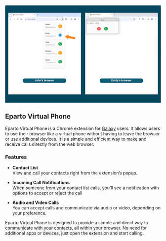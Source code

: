 ![Eparto Chrome extension](/docs/images/eparto-chrome-extension.png)

## Eparto Virtual Phone

Eparto Virtual Phone is a Chrome extension for
[Galaxy](https://github.com/emrahcom/galaxy) users. It allows users to use their
browser like a virtual phone without having to leave the browser or use
additional devices. It is a simple and efficient way to make and receive calls
directly from the web browser.

### Features

- **Contact List**\
  View and call your contacts right from the extension’s popup.

- **Incoming Call Notifications**\
  When someone from your contact list calls, you’ll see a notification with
  options to accept or reject the call

- **Audio and Video Calls**\
  You can accept calls and communicate via audio or video, depending on your
  preference.

Eparto Virtual Phone is designed to provide a simple and direct way to
communicate with your contacts, all within your browser. No need for additional
apps or devices, just open the extension and start calling.
